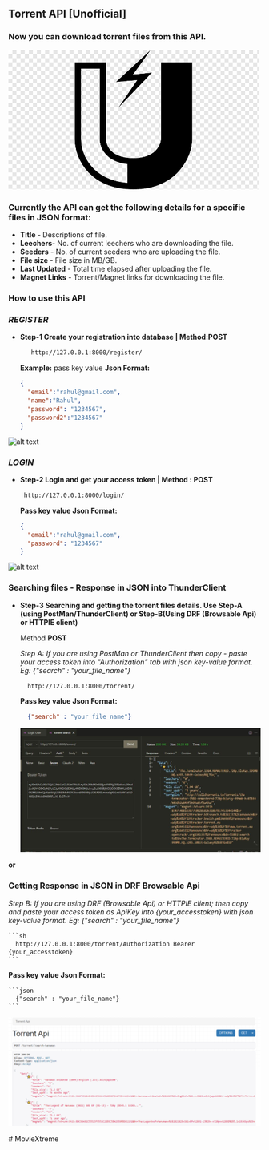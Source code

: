 ## Torrent API [Unofficial]
### Now you can download torrent files from this API. 

<img src="https://github.com/PeeusD/TorrentApi/blob/main/gitpic/magnet.png" width="500" title="hover text">

### Currently the API can get the following details for a specific files in JSON format:
* **Title** - Descriptions of file. 
* **Leechers**- No. of current leechers who are downloading the file. 
* **Seeders** - No. of current seeders who are uploading the file.
* **File size** - File size in MB/GB.
* **Last Updated** - Total time elapsed after uploading the file. 
* **Magnet Links** -  Torrent/Magnet links for downloading the file.


### How to use this API
### _REGISTER_
* **Step-1 Create your registration into database | Method:POST**


   ```sh 
      http://127.0.0.1:8000/register/ 
    ```
  **Example:** pass key value **Json Format:**
  
  ```json 
  {
    "email":"rahul@gmail.com",
    "name":"Rahul",
    "password": "1234567",
    "password2":"1234567"
  }
    ```

![alt text](https://github.com/PeeusD/TorrentApi/blob/main/gitpic/CaptureRegister.JPG) <br>


### _LOGIN_
* **Step-2 Login and get your access token | Method : POST**


     ```sh 
      http://127.0.0.1:8000/login/ 
    ```
  **Pass key value Json Format:**

  ```json 
  {
    "email":"rahul@gmail.com",
    "password": "1234567"
  }
    ```

![alt text](https://github.com/PeeusD/TorrentApi/blob/main/gitpic/CaptureLogin.JPG) <br>


### Searching files - Response in JSON into ThunderClient
* **Step-3 Searching and getting the torrent files details. Use Step-A (using PostMan/ThunderClient) or Step-B(Using DRF (Browsable Api) or HTTPIE client)**

  
  Method **POST** 
  
  *Step A: If you are using PostMan or ThunderClient then copy - paste your access token into "Authorization" tab with json key-value format. Eg: {"search" : "your_file_name"}*

    ```sh 
      http://127.0.0.1:8000/torrent/
    ```
    **Pass key value Json Format:**
    
    ```json
      {"search" : "your_file_name"}
   ```
   
    ![alt text](https://github.com/PeeusD/TorrentApi/blob/main/gitpic/CaptureSearch.JPG) <br>

**or**

### Getting Response in JSON in DRF Browsable Api
  *Step B: If you are using DRF (Browsable Api) or HTTPIE client; then copy and paste your access token as ApiKey into {your_accesstoken} with json key-value format. Eg:     {"search" : "your_file_name"}*
    
    ```sh 
      http://127.0.0.1:8000/torrent/Authorization Bearer {your_accesstoken} 
    ```

   **Pass key value Json Format:**
   
    ```json
      {"search" : "your_file_name"}
    ```
    
   ![alt text](https://github.com/PeeusD/TorrentApi/blob/main/gitpic/Capture1.PNG)








#   M o v i e X t r e m e 
 
 